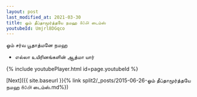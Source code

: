```yaml
---
layout: post
last_modified_at: 2021-03-30
title: ஓம் தீப்தாமூர்த்தயே நமஹ ௧௦௮ டைம்ஸ்
youtubeId: Umjrl8DGqco
---
```

 
 
 ஓம் சர்வ பூதாத்மனே நமஹ  
 
 -  எல்லா உயிரினங்களின் ஆத்மா யார் 
 
  
 
  
 
 
 
 
 
 


{% include youtubePlayer.html id=page.youtubeId %}
 
[Next]({{ site.baseurl }}{% link  split2/_posts/2015-06-26-ஓம் தீப்தாமூர்த்தயே நமஹ ௧௦௮ டைம்ஸ்.md%})
 

